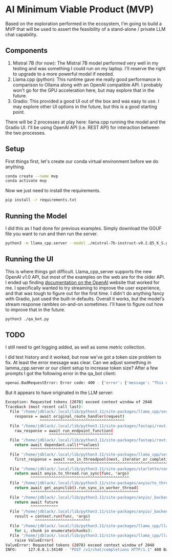 # AI Minimum Viable Product (MVP)

Based on the exploration performed in the ecosystem, I'm going to build a MVP that will be used to assert the feasibility of a stand-alone / private LLM chat capability.  

## Components

1. Mistral 7B (for now): The Mistral 7B model performed very well in my testing and was something I could run on my laptop.  I'll reserve the right to upgrade to a more powerful model if needed.
1. Llama.cpp (python):  This runtime gave me really good performance in comparison to Ollama along with an OpenAI compatible API.  I probably won't go for the GPU acceleration here, but may explore that in the future.
1. Gradio:  This provided a good UI out of the box and was easy to use.  I may explore other UI options in the future, but this is a good starting point.

There will be 2 processes at play here:  llama.cpp running the model and the Gradio UI.  I'll be using OpenAI API (i.e. REST API) for interaction between the two processes.

## Setup

First things first, let's create our conda virtual environment before we do anything.

```bash
conda create --name mvp
conda activate mvp
```

Now we just need to install the requirements.

```bash
pip install -r requirements.txt
```

## Running the Model

I did this as I had done for previous examples.  Simply download the GGUF file you want to run and then run the server.

```bash
python3 -m llama_cpp.server --model ./mistral-7b-instruct-v0.2.Q5_K_S.gguf
```

## Running the UI

This is where things got difficult.  Llama_cpp_server supports the new OpenAI v1.0 API, but most of the examples on the web are for the older API.  I ended up finding [documentation on the OpenAI](https://platform.openai.com/docs/api-reference/streaming#chat/create-stream) website that worked for me.  I specifically wanted to try streaming to improve the user experience, and that was tough to figure out for the first time.  I didn't do anything fancy with Gradio, just used the built-in defaults.  Overall it works, but the model's stream response rambles on-and-on sometimes.  I'll have to figure out how to improve that in the future.

```bash
python3 ./qa_bot.py
```

## TODO

I still need to get logging added, as well as some metric collection.

I did test history and it worked, but now we've got a token size problem to fix.  At least the error message was clear.  Can we adjust something in lamma_cpp.server or our client setup to increase token size?
After a few prompts I got the following error in the qa_bot client:    
```bash
openai.BadRequestError: Error code: 400 - {'error': {'message': "This model's maximum context length is 2048 tokens. However, you requested 2078 tokens (2078 in the messages, None in the completion). Please reduce the length of the messages or completion.", 'type': 'invalid_request_error', 'param': 'messages', 'code': 'context_length_exceeded'}}
```

But it appears to have originated in the LLM server:
```bash
Exception: Requested tokens (2078) exceed context window of 2048
Traceback (most recent call last):
  File "/home/jdblack/.local/lib/python3.11/site-packages/llama_cpp/server/errors.py", line 170, in custom_route_handler
    response = await original_route_handler(request)
               ^^^^^^^^^^^^^^^^^^^^^^^^^^^^^^^^^^^^^
  File "/home/jdblack/.local/lib/python3.11/site-packages/fastapi/routing.py", line 274, in app
    raw_response = await run_endpoint_function(
                   ^^^^^^^^^^^^^^^^^^^^^^^^^^^^
  File "/home/jdblack/.local/lib/python3.11/site-packages/fastapi/routing.py", line 191, in run_endpoint_function
    return await dependant.call(**values)
           ^^^^^^^^^^^^^^^^^^^^^^^^^^^^^^
  File "/home/jdblack/.local/lib/python3.11/site-packages/llama_cpp/server/app.py", line 368, in create_chat_completion
    first_response = await run_in_threadpool(next, iterator_or_completion)
                     ^^^^^^^^^^^^^^^^^^^^^^^^^^^^^^^^^^^^^^^^^^^^^^^^^^^^^
  File "/home/jdblack/.local/lib/python3.11/site-packages/starlette/concurrency.py", line 41, in run_in_threadpool
    return await anyio.to_thread.run_sync(func, *args)
           ^^^^^^^^^^^^^^^^^^^^^^^^^^^^^^^^^^^^^^^^^^^
  File "/home/jdblack/.local/lib/python3.11/site-packages/anyio/to_thread.py", line 33, in run_sync
    return await get_asynclib().run_sync_in_worker_thread(
           ^^^^^^^^^^^^^^^^^^^^^^^^^^^^^^^^^^^^^^^^^^^^^^^
  File "/home/jdblack/.local/lib/python3.11/site-packages/anyio/_backends/_asyncio.py", line 877, in run_sync_in_worker_thread
    return await future
           ^^^^^^^^^^^^
  File "/home/jdblack/.local/lib/python3.11/site-packages/anyio/_backends/_asyncio.py", line 807, in run
    result = context.run(func, *args)
             ^^^^^^^^^^^^^^^^^^^^^^^^
  File "/home/jdblack/.local/lib/python3.11/site-packages/llama_cpp/llama_chat_format.py", line 295, in _convert_text_completion_chunks_to_chat
    for i, chunk in enumerate(chunks):
  File "/home/jdblack/.local/lib/python3.11/site-packages/llama_cpp/llama.py", line 793, in _create_completion
    raise ValueError(
ValueError: Requested tokens (2078) exceed context window of 2048
INFO:     127.0.0.1:34140 - "POST /v1/chat/completions HTTP/1.1" 400 Bad Request
```


